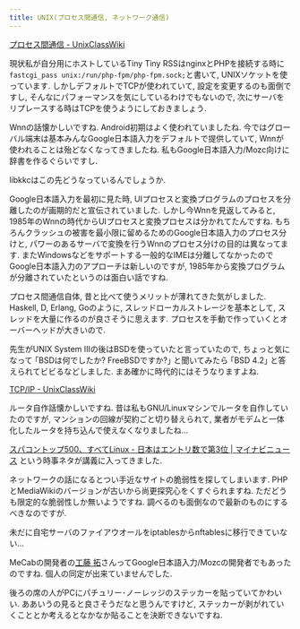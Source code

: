 ```yaml
---
title: UNIX(プロセス間通信, ネットワーク通信)
---
```


[プロセス間通信 - UnixClassWiki](https://uc2.h2np.net/index.php/%E3%83%97%E3%83%AD%E3%82%BB%E3%82%B9%E9%96%93%E9%80%9A%E4%BF%A1)

現状私が自分用にホストしているTiny Tiny RSSはnginxとPHPを接続する時に`fastcgi_pass unix:/run/php-fpm/php-fpm.sock;`と書いて,
UNIXソケットを使っています.
しかしデフォルトでTCPが使われていて,
設定を変更するのも面倒ですし,
そんなにパフォーマンスを気にしているわけでもないので,
次にサーバをリプレースする時はTCPを使うようにしておきましょう.

Wnnの話懐かしいですね.
Android初期はよく使われていましたね.
今ではグローバル端末は基本みんなGoogle日本語入力をデフォルトで提供していて,
Wnnが使われることは殆どなくなってきましたね.
私もGoogle日本語入力/Mozc向けに辞書を作るぐらいですし.

libkkcはこの先どうなっているんでしょうか.

Google日本語入力を最初に見た時,
UIプロセスと変換プログラムのプロセスを分離したのが画期的だと宣伝されていました.
しかし今Wnnを見返してみると,
1985年のWnnの時代からUIプロセスと変換プロセスは分かれてたんですね.
もちろんクラッシュの被害を最小限に留めるためのGoogle日本語入力のプロセス分けと,
パワーのあるサーバで変換を行うWnnのプロセス分けの目的は異なってます.
またWindowsなどをサポートする一般的なIMEは分離してなかったのでGoogle日本語入力のアプローチは新しいのですが,
1985年から変換プログラムが分離されていたというのは面白い話ですね.

プロセス間通信自体,
昔と比べて使うメリットが薄れてきた気がしました.
Haskell, D, Erlang, Goのように,
スレッドローカルストレージを基本として,
スレッドを大量に作るのが良さそうに思えます.
プロセスを手動で作っていくとオーバーヘッドが大きいので.

先生がUNIX System IIIの後はBSDを使っていたと言っていたので,
ちょっと気になって
｢BSDは何でしたか?
FreeBSDですか?｣
と聞いてみたら
｢BSD 4.2｣
と答えられてビビるなどしました.
まあ確かに時代的にはそうなりますよね.

[TCP/IP - UnixClassWiki](https://uc2.h2np.net/index.php/TCP/IP)

ルータ自作話懐かしいですね.
昔は私もGNU/Linuxマシンでルータを自作していたのですが,
マンションの回線が契約ごと切り替えられて,
業者がモデムと一体化したルータを持ち込んで使えなくなりましたね…

[スパコントップ500、すべてLinux - 日本はエントリ数で第3位 | マイナビニュース](https://news.mynavi.jp/article/20171116-a172/)
という時事ネタが講義に入ってきました.

ネットワークの話になるとつい手近なサイトの脆弱性を探してしまいます.
PHPとMediaWikiのバージョンが古いから尚更探究心をくすぐられますね.
ただどうも限定的な脆弱性しか無いようですね.
調べるのも面倒なので最新のものにするべきなのですが.

未だに自宅サーバのファイアウオールをiptablesからnftablesに移行できていない…

MeCabの開発者の[工藤 拓](http://chasen.org/~taku/)さんってGoogle日本語入力/Mozcの開発者でもあったのですね.
個人の同定が出来ていませんでした.

後ろの席の人がPCにパチュリー･ノーレッジのステッカーを貼っていてかわいい.
ああいうの見ると良さそうだなと思うんですけど,
ステッカーが剥がれていくこととか考えるとなかなか貼ることを決断できないですね.
